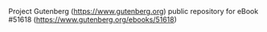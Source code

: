 Project Gutenberg (https://www.gutenberg.org) public repository for
eBook #51618 (https://www.gutenberg.org/ebooks/51618)
